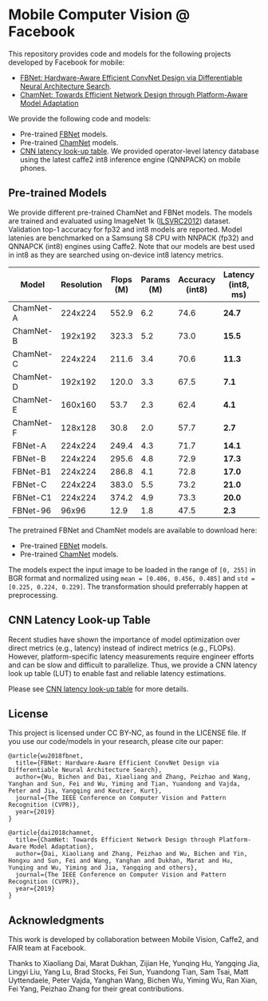 # Mobile Computer Vision @ Facebook

This repository provides code and models for the following projects developed by Facebook for mobile:
* [FBNet: Hardware-Aware Efficient ConvNet Design via Differentiable Neural Architecture Search](https://arxiv.org/abs/1812.03443).
* [ChamNet: Towards Efficient Network Design through Platform-Aware Model Adaptation](https://arxiv.org/abs/1812.08934)

We provide the following code and models:
* Pre-trained [FBNet](https://dl.fbaipublicfiles.com/fbnet/models/FBNet_caffe2.zip) models.
* Pre-trained [ChamNet](https://dl.fbaipublicfiles.com/fbnet/models/ChamNet_caffe2.zip) models.
* [CNN latency look-up table](https://github.com/facebookresearch/mobile-vision/tree/master/runtime_lut). We provided operator-level latency database using the latest caffe2 int8 inference engine (QNNPACK) on mobile phones.

## Pre-trained Models
We provide different pre-trained ChamNet and FBNet models. The models are trained and evaluated using ImageNet 1k ([ILSVRC2012](http://www.image-net.org/challenges/LSVRC/2012/)) dataset. Validation top-1 accuracy for fp32 and int8 models are reported. Model latenies are benchmarked on a Samsung S8 CPU with NNPACK (fp32) and QNNAPCK (int8) engines using Caffe2. Note that our models are best used in int8 as they are searched using on-device int8 latency metrics.

| Model     | Resolution | Flops (M) | Params (M) | Accuracy (int8) | Latency (int8, ms) | Accuracy (fp32) | Latency (fp32, ms) |
|-----------|------------|-----------|------------|-----------------------|--------------------|-----------------------|--------------------|
| ChamNet-A | 224x224    | 552.9     | 6.2        | 74.6                  | **24.7**           | 75.4                  | 117.1              |
| ChamNet-B | 192x192    | 323.3     | 5.2        | 73.0                  | **15.5**           | 73.8                  | 74.4               |
| ChamNet-C | 224x224    | 211.6     | 3.4        | 70.6                  | **11.3**           | 71.6                  | 56.8               |
| ChamNet-D | 192x192    | 120.0     | 3.3        | 67.5                  | **7.1**            | 69.1                  | 36.3               |
| ChamNet-E | 160x160    | 53.7      | 2.3        | 62.4                  | **4.1**            | 64.2                  | 24.4               |
| ChamNet-F | 128x128    | 30.8      | 2.0        | 57.7                  | **2.7**            | 59.5                  | 15.4               |
| FBNet-A   | 224x224    | 249.4     | 4.3        | 71.7                  | **14.1**           | 73.3                  | 124.6              |
| FBNet-B   | 224x224    | 295.6     | 4.8        | 72.9                  | **17.3**           | 74.1                  | 167.7              |
| FBNet-B1  | 224x224    | 286.8     | 4.1        | 72.8                  | **17.0**           | 73.9                  | 127.5              |
| FBNet-C   | 224x224    | 383.0     | 5.5        | 73.2                  | **21.0**           | 74.9                  | 241.8              |
| FBNet-C1  | 224x224    | 374.2     | 4.9        | 73.3                  | **20.0**           | 74.5                  | 167.3              |
| FBNet-96  | 96x96      | 12.9      | 1.8        | 47.5                  | **2.3**            | 50.4                  | 22.8               |

The pretrained FBNet and ChamNet models are available to download here:
* Pre-trained [FBNet](https://dl.fbaipublicfiles.com/fbnet/models/FBNet_caffe2.zip) models.
* Pre-trained [ChamNet](https://dl.fbaipublicfiles.com/fbnet/models/ChamNet_caffe2.zip) models.

The models expect the input image to be loaded in the range of `[0, 255]` in BGR format and normalized using `mean = [0.406, 0.456, 0.485]` and `std = [0.225, 0.224, 0.229]`. The transformation should preferrably happen at preprocessing.


## CNN Latency Look-up Table

Recent studies have shown the importance of model optimization over direct metrics (e.g., latency) instead of indirect metrics (e.g., FLOPs).  However, platform-specific latency measurements require engineer efforts and can be slow and difficult to parallelize.  Thus, we provide a CNN latency look up table (LUT) to enable fast and reliable latency estimations.

Please see [CNN latency look-up table](https://github.com/facebookresearch/mobile-vision/tree/master/runtime_lut) for more details.


## License
This project is licensed under CC BY-NC, as found in the LICENSE file. If you use our code/models in your research, please cite our paper:

```
@article{wu2018fbnet,
  title={FBNet: Hardware-Aware Efficient ConvNet Design via Differentiable Neural Architecture Search},
  author={Wu, Bichen and Dai, Xiaoliang and Zhang, Peizhao and Wang, Yanghan and Sun, Fei and Wu, Yiming and Tian, Yuandong and Vajda, Peter and Jia, Yangqing and Keutzer, Kurt},
  journal={The IEEE Conference on Computer Vision and Pattern Recognition (CVPR)},
  year={2019}
}

@article{dai2018chamnet,
  title={ChamNet: Towards Efficient Network Design through Platform-Aware Model Adaptation},
  author={Dai, Xiaoliang and Zhang, Peizhao and Wu, Bichen and Yin, Hongxu and Sun, Fei and Wang, Yanghan and Dukhan, Marat and Hu, Yunqing and Wu, Yiming and Jia, Yangqing and others},
  journal={The IEEE Conference on Computer Vision and Pattern Recognition (CVPR)},
  year={2019}
}
```

## Acknowledgments
This work is developed by collaboration between Mobile Vision, Caffe2, and FAIR team at Facebook.

Thanks to Xiaoliang Dai, Marat Dukhan, Zijian He, Yunqing Hu, Yangqing Jia, Lingyi Liu, Yang Lu, Brad Stocks, Fei Sun, Yuandong Tian, Sam Tsai, Matt Uyttendaele, Peter Vajda, Yanghan Wang, Bichen Wu, Yiming Wu, Ran Xian, Fei Yang, Peizhao Zhang for their great contributions.
